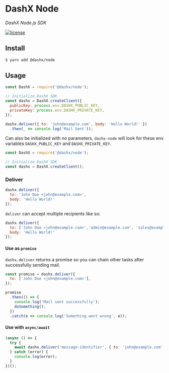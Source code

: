 # DashX Node

_DashX Node.js SDK_

<p>
  <a href="/LICENSE">
    <img src="https://badgen.net/badge/license/MIT/blue" alt="license"/>
  </a>
</p>


## Install

```sh
$ yarn add @dashx/node
```

## Usage

```javascript
const DashX = require('@dashx/node');

// Initialize DashX SDK
const dashx = DashX.createClient({
  publicKey: process.env.DASHX_PUBLIC_KEY,
  privateKey: process.env.DASHX_PRIVATE_KEY,
});

dashx.deliver({ to: 'john@example.com', body: 'Hello World!' })
  .then(_ => console.log('Mail Sent'));
```

Can also be initialized with no parameters, `dashx-node` will look for these env variables `DASHX_PUBLIC_KEY` and `DASHX_PRIVATE_KEY`.

```javascript
const DashX = require('@dashx/node');

// Initialize DashX SDK
const dashx = DashX.createClient();
```

### Deliver

```javascript
dashx.deliver({
  to: 'John Doe <john@example.com>',
  body: 'Hello World!'
});
```

`deliver` can accept multiple recipients like so:

```javascript
dashx.deliver({
  to: ['John Doe <john@example.com>','admin@example.com', 'sales@example.com>'],
  body: 'Hello World!'
});
```

#### Use as `promise`

`dashx.deliver` returns a promise so you can chain other tasks after successfully sending mail.

```javascript
const promise = dashx.deliver({
  to: ['John Doe <john@example.com>'],
});

promise
  .then(() => {
    console.log('Mail sent successfully');
    doSomething();
  })
  .catch(e => console.log('Something went wrong', e));
```

#### Use with `async/await`

```javascript
(async () => {
  try {
    await dashx.deliver('message-identifier', { to: 'john@example.com' });
  } catch (error) {
    console.log(error);
  }
})();
```
